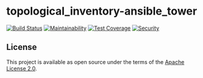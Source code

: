 # topological_inventory-ansible_tower

[![Build Status](https://travis-ci.org/ManageIQ/topological_inventory-ansible_tower.svg?branch=master)](https://travis-ci.org/ManageIQ/topological_inventory-ansible_tower)
[![Maintainability](https://api.codeclimate.com/v1/badges/186cd37b6c71344ac6ce/maintainability)](https://codeclimate.com/github/ManageIQ/topological_inventory-ansible_tower/maintainability)
[![Test Coverage](https://api.codeclimate.com/v1/badges/186cd37b6c71344ac6ce/test_coverage)](https://codeclimate.com/github/ManageIQ/topological_inventory-ansible_tower/test_coverage)
[![Security](https://hakiri.io/github/ManageIQ/topological_inventory-ansible_tower/master.svg)](https://hakiri.io/github/ManageIQ/topological_inventory-ansible_tower/master)

## License

This project is available as open source under the terms of the [Apache License 2.0](http://www.apache.org/licenses/LICENSE-2.0).
